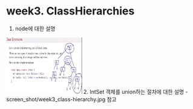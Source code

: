 

# week3. ClassHierarchies
1. node에 대한 설명
<img src="https://github.com/freepsw/FunctionalProgrammingScala/blob/master/screen_shot/week3-4_01.PNG" width="200" height="150">
2. IntSet 객체를 union하는 절차에 대한 설명
 - screen_shot/week3_class-hierarchy.jpg 참고
